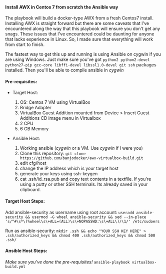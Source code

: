 #### Install AWX in Centos 7 from scratch the Ansible way

The playbook will build a docker-type AWX from a fresh Centos7 install. Installing AWX is straight forward but there are some caveats that I've encountered along the way that this playbook will ensure you don't get any snags. These issues that I've encountered could be daunting for anyone that lacks experience in Linux. So, I made sure that everything will work from start to finish. 

The fastest way to get this up and running is using Ansible on cygwin if you are using Windows. Just make sure you've got ``python2 python2-devel python27-pip gcc-core libffi-devel libssl1.0-devel git ssh`` packages installed. Then you'll be able to compile ansible in *cygwin*

#### Pre-requisites:
  * Target Host:
      1. OS: Centos 7 VM using VirtualBox
      2. Bridge Adapter
      3. VirtualBox Guest Addition mounted from Device > Insert Guest Additions CD image menu in Virtualbox
      4. 2 CPU
      5. 6 GB Memory
      
  * Ansible Host:
      1. Working ansible (*cygwin* or a VM. Use *cygwin* if I were you)
      2. Clone this repository: ``git clone https://github.com/banjodocker/awx-virtualbox-build.git``
      3. edit cfg/host 
      4. change the IP address which is your target host
      5. generate your keys using ssh-keygen
      6. cat .ssh/id_rsa.pub and copy text contents in a textfile. If you're using a putty or other SSH terminals. Its already saved in your clipboard.


#### Target Host Steps:
Add ansible-security as username using root account:
```useradd ansible-security && usermod -G wheel ansible-security && sed --in-place 's/^#\s*\(%wheel\s\+ALL=(ALL)\s\+NOPASSWD:\s\+ALL\)/\1/' /etc/sudoers```

Run as ansible-security:
```mkdir .ssh && echo "YOUR SSH KEY HERE" > .ssh/authorized_keys && chmod 400 .ssh/authorized_keys && chmod 500 .ssh/```

#### Ansible Host Steps:
*Make sure you've done the pre-requisites!*
``ansible-playbook virtualbox-build.yml``

 
 
